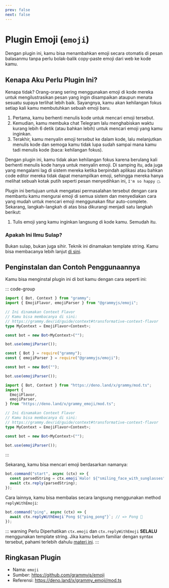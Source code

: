 ```yaml
---
prev: false
next: false
---
```


# Plugin Emoji (`emoji`)

Dengan plugin ini, kamu bisa menambahkan emoji secara otomatis di pesan balasanmu tanpa perlu bolak-balik copy-paste emoji dari web ke kode kamu.

## Kenapa Aku Perlu Plugin Ini?

Kenapa tidak? Orang-orang sering menggunakan emoji di kode mereka untuk mengilustrasikan pesan yang ingin disampaikan ataupun menata sesuatu supaya terlihat lebih baik.
Sayangnya, kamu akan kehilangan fokus setiap kali kamu membutuhkan sebuah emoji baru.

1. Pertama, kamu berhenti menulis kode untuk mencari emoji tersebut.
2. Kemudian, kamu membuka chat Telegram lalu menghabiskan waktu kurang lebih 6 detik (atau bahkan lebih) untuk mencari emoji yang kamu inginkan.
3. Terakhir, kamu menyalin emoji tersebut ke dalam kode, lalu melanjutkan menulis kode dan semoga kamu tidak lupa sudah sampai mana kamu tadi menulis kode (baca: kehilangan fokus).

Dengan plugin ini, kamu tidak akan kehilangan fokus karena berulang kali berhenti menulis kode hanya untuk menyalin emoji.
Di samping itu, ada juga yang mengalami lag di sistem mereka ketika berpindah aplikasi atau bahkan code editor mereka tidak dapat menampilkan emoji, sehingga mereka hanya melihat sebuah kotak putih seperti pesan menyedihkan ini, `I'm so happy □`.

Plugin ini bertujuan untuk mengatasi permasalahan tersebut dengan cara membantu kamu mengurai emoji di semua sistem dan menyediakan cara yang mudah untuk mencari emoji menggunakan fitur auto-complete.
Sekarang, langkah-langkah di atas bisa dikurangi menjadi satu langkah berikut:

1. Tulis emoji yang kamu inginkan langsung di kode kamu. Semudah itu.

### Apakah Ini Ilmu Sulap?

Bukan sulap, bukan juga sihir.
Teknik ini dinamakan template string.
Kamu bisa membacanya lebih lanjut [di sini](https://developer.mozilla.org/en-US/docs/Web/JavaScript/Reference/Template_literals).

## Penginstalan dan Contoh Penggunaannya

Kamu bisa menginstal plugin ini di bot kamu dengan cara seperti ini:

::: code-group

```ts [TypeScript]
import { Bot, Context } from "grammy";
import { EmojiFlavor, emojiParser } from "@grammyjs/emoji";

// Ini dinamakan Context Flavor
// Kamu bisa membacanya di sini:
// https://grammy.dev/id/guide/context#transformative-context-flavor
type MyContext = EmojiFlavor<Context>;

const bot = new Bot<MyContext>("");

bot.use(emojiParser());
```

```js [JavaScript]
const { Bot } = require("grammy");
const { emojiParser } = require("@grammyjs/emoji");

const bot = new Bot("");

bot.use(emojiParser());
```

```ts [Deno]
import { Bot, Context } from "https://deno.land/x/grammy/mod.ts";
import {
  EmojiFlavor,
  emojiParser,
} from "https://deno.land/x/grammy_emoji/mod.ts";

// Ini dinamakan Context Flavor
// Kamu bisa membacanya di sini:
// https://grammy.dev/id/guide/context#transformative-context-flavor
type MyContext = EmojiFlavor<Context>;

const bot = new Bot<MyContext>("");

bot.use(emojiParser());
```

:::

Sekarang, kamu bisa mencari emoji berdasarkan namanya:

```js
bot.command("start", async (ctx) => {
  const parsedString = ctx.emoji`Halo! ${"smiling_face_with_sunglasses"}`; // => Halo! 😎
  await ctx.reply(parsedString);
});
```

Cara lainnya, kamu bisa membalas secara langsung menggunakan method `replyWithEmoji`:

```js
bot.command("ping", async (ctx) => {
  await ctx.replyWithEmoji`Pong ${"ping_pong"}`; // => Pong 🏓
});
```

::: warning Perlu Diperhatikan
`ctx.emoji` dan `ctx.replyWithEmoji` **SELALU** menggunakan template string.
Jika kamu belum familiar dengan syntax tersebut, pahami terlebih dahulu [materi ini](https://developer.mozilla.org/en-US/docs/Web/JavaScript/Reference/Template_literals).
:::

## Ringkasan Plugin

- Nama: `emoji`
- Sumber: <https://github.com/grammyjs/emoji>
- Referensi: <https://deno.land/x/grammy_emoji/mod.ts>
